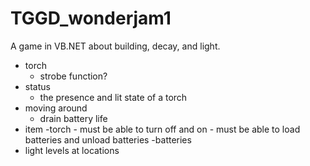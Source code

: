 # TGGD_wonderjam1
A game in VB.NET about building, decay, and light.

- torch
	- strobe function?
- status
	- the presence and lit state of a torch
- moving around
	- drain battery life
- item
	-torch
		- must be able to turn off and on
		- must be able to load batteries and unload batteries
	-batteries
- light levels at locations
